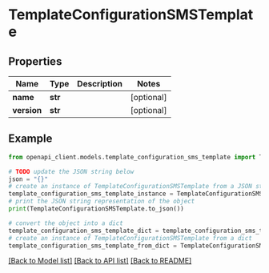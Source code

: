# TemplateConfigurationSMSTemplate


## Properties

Name | Type | Description | Notes
------------ | ------------- | ------------- | -------------
**name** | **str** |  | [optional] 
**version** | **str** |  | [optional] 

## Example

```python
from openapi_client.models.template_configuration_sms_template import TemplateConfigurationSMSTemplate

# TODO update the JSON string below
json = "{}"
# create an instance of TemplateConfigurationSMSTemplate from a JSON string
template_configuration_sms_template_instance = TemplateConfigurationSMSTemplate.from_json(json)
# print the JSON string representation of the object
print(TemplateConfigurationSMSTemplate.to_json())

# convert the object into a dict
template_configuration_sms_template_dict = template_configuration_sms_template_instance.to_dict()
# create an instance of TemplateConfigurationSMSTemplate from a dict
template_configuration_sms_template_from_dict = TemplateConfigurationSMSTemplate.from_dict(template_configuration_sms_template_dict)
```
[[Back to Model list]](../README.md#documentation-for-models) [[Back to API list]](../README.md#documentation-for-api-endpoints) [[Back to README]](../README.md)


